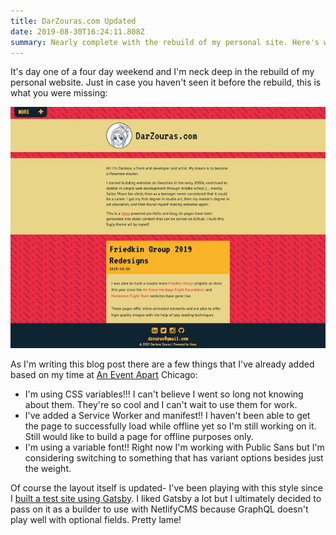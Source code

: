 ```yaml
---
title: DarZouras.com Updated
date: 2019-08-30T16:24:11.808Z
summary: Nearly complete with the rebuild of my personal site. Here's what's different.
---
```

It's day one of a four day weekend and I'm neck deep in the rebuild of my personal website. Just in case you haven't seen it before the rebuild, this is what you were missing:

![DarZouras.com before the rebuild](/static/img/old-site.jpg "DarZouras.com before the rebuild")

As I'm writing this blog post there are a few things that I've already added based on my time at [An Event Apart](https://aneventapart.com) Chicago:

* I'm using CSS variables!!! I can't believe I went so long not knowing about them. They're so cool and I can't wait to use them for work.
* I've added a Service Worker and manifest!! I haven't been able to get the page to successfully load while offline yet so I'm still working on it. Still would like to build a page for offline purposes only.
* I'm using a variable font!! Right now I'm working with Public Sans but I'm considering switching to something that has variant options besides just the weight.

Of course the layout itself is updated- I've been playing with this style since I [built a test site using Gatsby](https://darzouras-gatsby.netlify.com). I liked Gatsby a lot but I ultimately decided to pass on it as a builder to use with NetlifyCMS because GraphQL doesn't play well with optional fields. Pretty lame!
